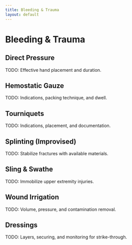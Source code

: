 ```yaml
---
title: Bleeding & Trauma
layout: default
---
```


# Bleeding & Trauma

## Direct Pressure
TODO: Effective hand placement and duration.

## Hemostatic Gauze
TODO: Indications, packing technique, and dwell.

## Tourniquets
TODO: Indications, placement, and documentation.

## Splinting (Improvised)
TODO: Stabilize fractures with available materials.

## Sling & Swathe
TODO: Immobilize upper extremity injuries.

## Wound Irrigation
TODO: Volume, pressure, and contamination removal.

## Dressings
TODO: Layers, securing, and monitoring for strike-through.

